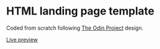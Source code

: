 # HTML landing page template

Coded from scratch following <a href="https://www.theodinproject.com/lessons/foundations-landing-page">The Odin Project</a> design.

<a href="https://prefislt.github.io/odin-landingpage/" target="_blank">Live preview</a>
